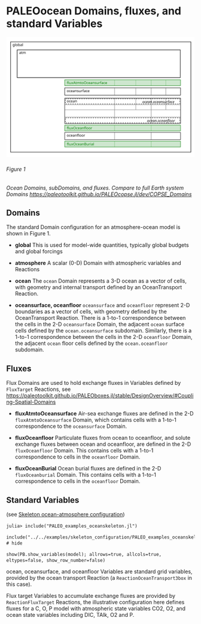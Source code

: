 # PALEOocean Domains, fluxes, and standard Variables

![Domains image](images/ocean_domains.svg)
###### Figure 1
*Ocean Domains, subDomains, and fluxes. Compare to full Earth system Domains <https://paleotoolkit.github.io/PALEOcopse.jl/dev/COPSE_Domains>*

## Domains

The standard Domain configuration for an atmosphere-ocean model is shown in Figure 1.
- **global** This is used for model-wide quantities, typically global budgets and global forcings

- **atmosphere** A scalar (0-D) Domain with atmospheric variables and Reactions

- **ocean** The `ocean` Domain represents a 3-D ocean as a vector of cells, with geometry and internal transport defined by an OceanTransport Reaction. 

- **oceansurface, oceanfloor** `oceansurface` and `oceanfloor` represent 2-D boundaries as a vector of cells, with geometry defined by the OceanTransport Reaction. There is a 1-to-1 correspondence between the cells in the 2-D `oceansurface` Domain, the adjacent `ocean` surface cells defined by the `ocean.oceansurface` subdomain. Similarly, there is a 1-to-1 correspondence between the cells in the 2-D `oceanfloor` Domain, the adjacent `ocean` floor cells defined by the `ocean.oceanfloor` subdomain.


## Fluxes
 Flux Domains are used to hold exchange fluxes in Variables defined by `FluxTarget` Reactions, see <https://paleotoolkit.github.io/PALEOboxes.jl/stable/DesignOverview/#Coupling-Spatial-Domains>

- **fluxAtmtoOceansurface** Air-sea exchange fluxes are defined in the 2-D `fluxAtmtoOceansurface` Domain, which contains cells with a 1-to-1 correspondence to the `oceansurface` Domain.

- **fluxOceanfloor** Particulate fluxes from ocean to oceanfloor, and solute exchange fluxes between ocean and oceanfloor, are defined in the 2-D `fluxOceanfloor` Domain. This contains cells with a 1-to-1 correspondence to cells in the `oceanfloor` Domain.

- **fluxOceanBurial** Ocean burial fluxes are defined in the 2-D `fluxOceanburial` Domain. This contains cells with a 1-to-1 correspondence to cells in the `oceanfloor` Domain.

## Standard Variables

(see [Skeleton ocean-atmosphere configuration](@ref))

    julia> include("PALEO_examples_oceanskeleton.jl")

```@setup oceanskeleton
include("../../examples/skeleton_configuration/PALEO_examples_oceanskeleton.jl") # hide
```
```@example oceanskeleton
show(PB.show_variables(model); allrows=true, allcols=true, eltypes=false, show_row_number=false)
```

ocean, oceansurface, and oceanfloor Variables are standard grid variables, provided by the ocean transport Reaction
(a `ReactionOceanTransport3box` in this case).

Flux target Variables to accumulate exchange fluxes are provided by `ReactionFluxTarget` Reactions, the illustrative
configuration here defines fluxes for a C, O, P model with atmospheric state variables CO2, O2, and ocean state
variables including DIC, TAlk, O2 and P.
